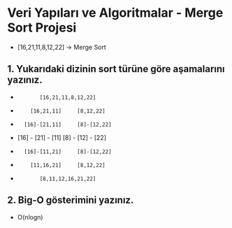 # Veri Yapıları ve Algoritmalar - Merge Sort Projesi

* [16,21,11,8,12,22] -> Merge Sort

## 1. Yukarıdaki dizinin sort türüne göre aşamalarını yazınız.

*            [16,21,11,8,12,22]
*         [16,21,11]     [8,12,22]
*       [16]-[21,11]     [8]-[12,22]
* [16] - [21] - [11]     [8] - [12] - [22]
*       [16]-[11,21]     [8]-[12,22]
*         [11,16,21]     [8,12,22]
*            [8,11,12,16,21,22]

## 2. Big-O gösterimini yazınız.

* O(nlogn)